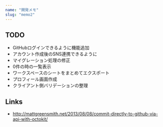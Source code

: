 ```yaml
---
name: "開発メモ"
slug: "memo2"
---
```


## TODO

- GitHubログインできるように機能追加
- アカウント作成後のSNS連携できるように
- マイグレーション処理の修正
- 0件の時の一覧表示
- ワークスペースのシートをまとめてエクスポート
- プロフィール画面作成
- クライアント側バリデーションの整理

## Links

- http://mattgreensmith.net/2013/08/08/commit-directly-to-github-via-api-with-octokit/
